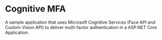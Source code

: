 # Cognitive MFA
A sample application that uses Microsoft Cognitive Services (Face API and Custom Vision API) to deliver multi-factor authentication in a ASP.NET Core Application.
